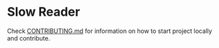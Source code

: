 # Slow Reader

Check [CONTRIBUTING.md](CONTRIBUTING.md) for information on how to start project
locally and contribute.
